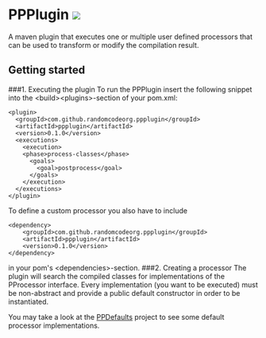 # PPPlugin <img src="https://travis-ci.org/RandomCodeOrg/PPPlugin.svg" />

A maven plugin that executes one or multiple user defined processors that can be used to transform or modify the compilation result.

## Getting started

###1. Executing the plugin
To run the PPPlugin insert the following snippet into the &lt;build&gt;&lt;plugins&gt;-section of your pom.xml:

    <plugin>
      <groupId>com.github.randomcodeorg.ppplugin</groupId>
      <artifactId>ppplugin</artifactId>
      <version>0.1.0</version>
      <executions>
        <execution>
        <phase>process-classes</phase>
          <goals>
            <goal>postprocess</goal>
          </goals>
        </execution>
      </executions>
    </plugin>
    
To define a custom processor you also have to include 

    <dependency>
        <groupId>com.github.randomcodeorg.ppplugin</groupId>
        <artifactId>ppplugin</artifactId>
        <version>0.1.0</version>
    </dependency>
    
in your pom's &lt;dependencies&gt;-section.
###2. Creating a processor
The plugin will search the compiled classes for implementations of the PProcessor interface. Every implementation (you want to
be executed) must be non-abstract and provide a public default constructor in order to be instantiated.

You may take a look at the <a href="https://github.com/RandomCodeOrg/PPDefaults">PPDefaults</a> project to see some default processor implementations.
